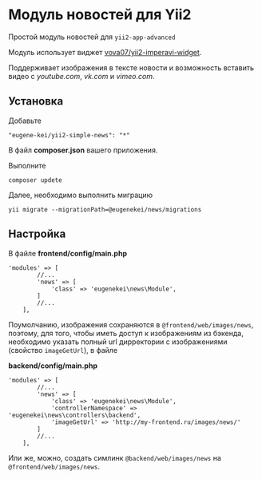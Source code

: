 Модуль новостей для Yii2
================================
Простой модуль новостей для `yii2-app-advanced`


Модуль использует виджет [vova07/yii2-imperavi-widget](https://github.com/vova07/yii2-imperavi-widget).

Поддерживает изображения в тексте новости и возможность вставить видео с *youtube.com*, *vk.com* и *vimeo.com*.


Установка
---------



Добавьте

```
"eugene-kei/yii2-simple-news": "*"
```

В файл **composer.json** вашего приложения.




Выполните

```
composer updete
```




Далее, необходимо выполнить миграцию

```
yii migrate --migrationPath=@eugenekei/news/migrations
```




Настройка
---------


В файле **frontend/config/main.php**

```
'modules' => [
        //...
        'news' => [
            'class' => 'eugenekei\news\Module',
        ]
        //...
    ],
```




Поумолчанию, изображения сохраняются в `@frontend/web/images/news`, поэтому, для того, чтобы иметь доступ к изображениям
из бэкенда, необходимо указать полный url дирректории с изображениями (свойство `imageGetUrl`), в файле

**backend/config/main.php**

```
'modules' => [
        //...
        'news' => [
            'class' => 'eugenekei\news\Module',
            'controllerNamespace' => 'eugenekei\news\controllers\backend',
            'imageGetUrl' => 'http://my-frontend.ru/images/news/'
        ]
        //...
    ],
```

Или же, можно, создать симлинк `@backend/web/images/news` на `@frontend/web/images/news`.


